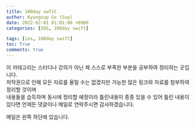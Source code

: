 ```yaml
---
title: 100day swfit
author: Kyungsup Go (Sup)
date: 2022-02-01 01:01:00 +0900
categories: [IOS, 100day swift]

tags: [ios, 100day swift]
toc: True
comments: true
---
```


이 카테고리는 스터디나 강의가 아닌 제 스스로 부족한 부분을 공부하여 정리하는 곳입니다.  
저작권으로 인해 모든 자료를 올릴 수는 없겠지만 가능한 많은 링크와 자료를 첨부하여 정리할 것이며  
내용들을 습득하며 동시에 정리할 예정이라 틀린내용이 종종 있을 수 있어 틀린 내용이 있다면 언제든 댓글이나 메일로 연락주시면 감사하겠습니다.

메일은 왼쪽 하단에 있습니다.


